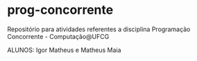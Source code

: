 # prog-concorrente
Repositório para atividades referentes a disciplina Programação Concorrente - Computação@UFCG


ALUNOS: Igor Matheus e Matheus Maia
